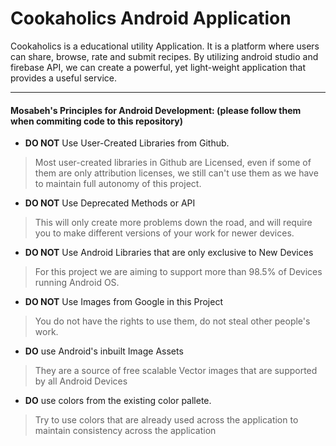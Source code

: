# Cookaholics Android Application

Cookaholics is a educational utility Application. 
It is a platform where users can share, browse, rate and submit recipes. 
By utilizing android studio and firebase API, we can create a powerful, yet light-weight application that provides a useful service.

---

#### Mosabeh's Principles for Android Development: (please follow them when commiting code to this repository)

- **DO NOT** Use User-Created Libraries from Github. 
>   Most user-created libraries in Github are Licensed, even if some of them are only attribution licenses, we still can't use them as we have to maintain full autonomy of this project.
- **DO NOT** Use Deprecated Methods or API
> This will only create more problems down the road, and will require you to make different versions of your work for newer devices. 
- **DO NOT** Use Android Libraries that are only exclusive to New Devices
> For this project we are aiming to support more than 98.5% of Devices running Android OS.
- **DO NOT** Use Images from Google in this Project
> You do not have the rights to use them, do not steal other people's work.


- **DO** use Android's inbuilt Image Assets
> They are a source of free scalable Vector images that are supported by all Android Devices
- **DO** use colors from the existing color pallete.
> Try to use colors that are already used across the application to maintain consistency across the application
